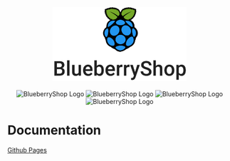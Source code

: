 <div align="center">
    <img src="./Client/static/images/githubBlueberry.svg" alt="BlueberryShop Logo" width="300px" >
</div>

</br>

<div align='center'>
<a>
    <img src="https://img.shields.io/badge/Documentation-Mkdocs-success" alt="BlueberryShop Logo">
</a>

<a>
    <img src="https://img.shields.io/badge/Github Actions-Enabled-success" alt="BlueberryShop Logo">
</a>

<a>
    <img src="https://img.shields.io/badge/Vercel-Frontend-blue" alt="BlueberryShop Logo">
</a>

<a>
    <img src="https://img.shields.io/badge/Heroku-API-blueviolet" alt="BlueberryShop Logo">
</a>
</div>

# Documentation

[Github Pages](https://bessejrani.github.io/BlueberryShop/)
